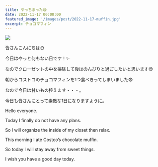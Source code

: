 ```yaml
---
title: やっちまった😅
date: 2022-11-17 00:00:00
featured_image: '/images/post/2022-11-17-muffin.jpg'
excerpt: チョコマフィン
---
```


![](https://yutarochan.github.io/yurumina/images/post/2022-11-17-muffin.jpg)

皆さんこんにちは🌞

今日はやっと何もない日です！✨

なのでクローゼットの中を掃除して後はのんびりと過ごしたいと思います😊

朝からコストコのチョコマフィンを1つ食べきってしまいました😨

なので今日は甘いもの控えます・・・。

今日も皆さんにとって素敵な1日になりますように。


Hello everyone.

Today I finally do not have any plans.

So I will organize the inside of my closet then relax.

This morning I ate Costco’s chocolate muffin.

So today I will stay away from sweet things.

I wish you have a good day today.  
